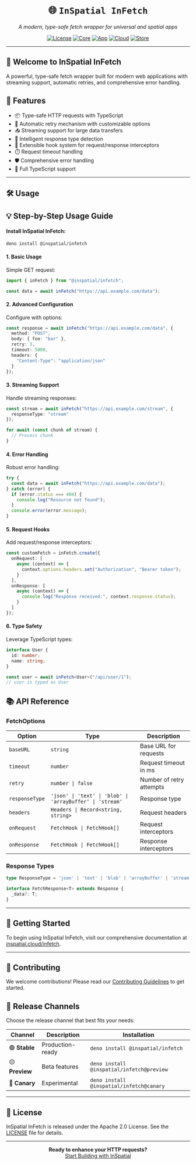 <div align="center">
  <!-- <img src="https://your-image-url.com/inspatial-logo.png" alt="InSpatial InFetch Logo" width="200"/> -->

# 🌐 `InSpatial InFetch`

_A modern, type-safe fetch wrapper for universal and spatial apps_

[![License](https://img.shields.io/badge/license-Apache%202.0-blue.svg)](https://opensource.org/licenses/Apache-2.0)
[![Core](https://img.shields.io/badge/core-inspatial.dev-brightgreen.svg)](https://www.inspatial.dev)
[![App](https://img.shields.io/badge/app-inspatial.app-purple.svg)](https://www.inspatial.app)
[![Cloud](https://img.shields.io/badge/cloud-inspatial.cloud-yellow.svg)](https://www.inspatial.cloud)
[![Store](https://img.shields.io/badge/store-inspatial.store-red.svg)](https://www.inspatial.store)

</div>

---

## 🌟 Welcome to InSpatial InFetch

A powerful, type-safe fetch wrapper built for modern web applications with streaming support, automatic retries, and comprehensive error handling.

## 🌟 Features

- 📦 Type-safe HTTP requests with TypeScript
- 🔄 Automatic retry mechanism with customizable options
- 📥 Streaming support for large data transfers
- 🎯 Intelligent response type detection
- 🔌 Extensible hook system for request/response interceptors
- ⏱️ Request timeout handling
- 🛡️ Comprehensive error handling
- 💪 Full TypeScript support

---

## 🛠️ Usage

## 💡 Step-by-Step Usage Guide

#### Install InSpatial InFetch:

```bash
deno install @inspatial/infetch
```

#### 1. **Basic Usage**

Simple GET request:

```typescript
import { inFetch } from "@inspatial/infetch";

const data = await inFetch("https://api.example.com/data");
```

#### 2. **Advanced Configuration**

Configure with options:

```typescript
const response = await inFetch("https://api.example.com/data", {
  method: "POST",
  body: { foo: "bar" },
  retry: 3,
  timeout: 5000,
  headers: {
    "Content-Type": "application/json"
  }
});
```

#### 3. **Streaming Support**

Handle streaming responses:

```typescript
const stream = await inFetch("https://api.example.com/stream", {
  responseType: "stream"
});

for await (const chunk of stream) {
  // Process chunk
}
```

#### 4. **Error Handling**

Robust error handling:

```typescript
try {
  const data = await inFetch("https://api.example.com/data");
} catch (error) {
  if (error.status === 404) {
    console.log("Resource not found");
  }
  console.error(error.message);
}
```

#### 5. **Request Hooks**

Add request/response interceptors:

```typescript
const customFetch = inFetch.create({
  onRequest: [
    async (context) => {
      context.options.headers.set("Authorization", "Bearer token");
    }
  ],
  onResponse: [
    async (context) => {
      console.log("Response received:", context.response.status);
    }
  ]
});
```

#### 6. **Type Safety**

Leverage TypeScript types:

```typescript
interface User {
  id: number;
  name: string;
}

const user = await inFetch<User>("/api/user/1");
// user is typed as User
```

## 📚 API Reference

### FetchOptions

| Option | Type | Description |
|--------|------|-------------|
| `baseURL` | `string` | Base URL for requests |
| `timeout` | `number` | Request timeout in ms |
| `retry` | `number \| false` | Number of retry attempts |
| `responseType` | `'json' \| 'text' \| 'blob' \| 'arrayBuffer' \| 'stream'` | Response type |
| `headers` | `Headers \| Record<string, string>` | Request headers |
| `onRequest` | `FetchHook \| FetchHook[]` | Request interceptors |
| `onResponse` | `FetchHook \| FetchHook[]` | Response interceptors |

### Response Types

```typescript
type ResponseType = 'json' | 'text' | 'blob' | 'arrayBuffer' | 'stream';

interface FetchResponse<T> extends Response {
  _data?: T;
}
```

---

## 🚀 Getting Started

To begin using InSpatial InFetch, visit our comprehensive documentation at [inspatial.cloud/infetch](https://www.inspatial.cloud/infetch).

---

## 🤝 Contributing

We welcome contributions! Please read our [Contributing Guidelines](CONTRIBUTING.md) to get started.

## 🚀 Release Channels

Choose the release channel that best fits your needs:

| Channel | Description | Installation |
|---------|-------------|--------------|
| 🟢 **Stable** | Production-ready | `deno install @inspatial/infetch` |
| 🟡 **Preview** | Beta features | `deno install @inspatial/infetch@preview` |
| 🔴 **Canary** | Experimental | `deno install @inspatial/infetch@canary` |

---

## 📄 License

InSpatial InFetch is released under the Apache 2.0 License. See the [LICENSE](LICENSE) file for details.

---

<div align="center">
  <strong>Ready to enhance your HTTP requests?</strong>
  <br>
  <a href="https://www.inspatial.app">Start Building with InSpatial</a>
</div>